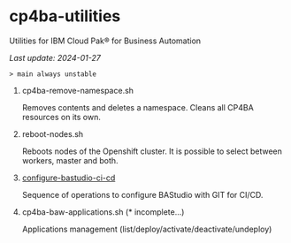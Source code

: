 # cp4ba-utilities

Utilities for IBM Cloud Pak® for Business Automation

<i>Last update: 2024-01-27</i>

```
> main always unstable
```

1. cp4ba-remove-namespace.sh

    Removes contents and deletes a namespace. Cleans all CP4BA resources on its own.

2. reboot-nodes.sh

    Reboots nodes of the Openshift cluster. It is possible to select between workers, master and both.

3. [configure-bastudio-ci-cd](/configure-bastudio-ci-cd/configure-bastudio-ci-cd.md)

    Sequence of operations to configure BAStudio with GIT for CI/CD.

4. cp4ba-baw-applications.sh (* incomplete...)

    Applications management (list/deploy/activate/deactivate/undeploy)